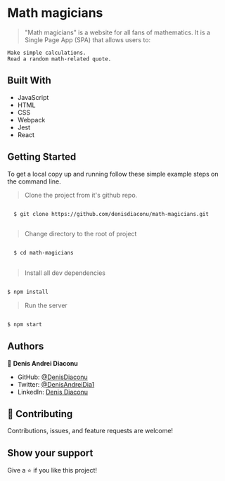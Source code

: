 # Math magicians

> "Math magicians" is a website for all fans of mathematics. It is a Single Page App (SPA) that allows users to:

    Make simple calculations.
    Read a random math-related quote.


## Built With

- JavaScript
- HTML
- CSS
- Webpack
- Jest
- React



##  Getting Started

To get a local copy up and running follow these simple example steps on the command line.
> Clone the project from it's github repo.
```bash

  $ git clone https://github.com/denisdiaconu/math-magicians.git
  
```

> Change directory to the root of project
```bash

  $ cd math-magicians
  
  ```
  
> Install all dev dependencies
  ```bash

  $ npm install

```

> Run the server
  ```bash

  $ npm start

```


## Authors

👤 **Denis Andrei Diaconu**

- GitHub: [@DenisDiaconu](https://github.com/denisdiaconu)
- Twitter: [@DenisAndreiDia1](https://twitter.com/DenisAndreiDia1)
- LinkedIn: [Denis Diaconu](https://www.linkedin.com/in/denis-diaconu-1394091b7/)


## 🤝 Contributing

Contributions, issues, and feature requests are welcome!

## Show your support

Give a ⭐️ if you like this project!
